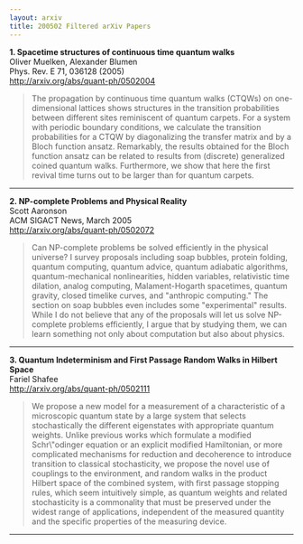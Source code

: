 ```yaml
---
layout: arxiv
title: 200502 Filtered arXiv Papers
---
```


**1.    Spacetime structures of continuous time quantum walks**  
Oliver Muelken, Alexander Blumen  
Phys. Rev. E 71, 036128 (2005)  
http://arxiv.org/abs/quant-ph/0502004  
<blockquote>
<p>
The propagation by continuous time quantum walks (CTQWs) on one-dimensional lattices shows structures in the transition probabilities between different sites reminiscent of quantum carpets. For a system with periodic boundary conditions, we calculate the transition probabilities for a CTQW by diagonalizing the transfer matrix and by a Bloch function ansatz. Remarkably, the results obtained for the Bloch function ansatz can be related to results from (discrete) generalized coined quantum walks. Furthermore, we show that here the first revival time turns out to be larger than for quantum carpets.
</p>
</blockquote>

------

**2.    NP-complete Problems and Physical Reality**  
Scott Aaronson  
ACM SIGACT News, March 2005  
http://arxiv.org/abs/quant-ph/0502072  
<blockquote>
<p>
Can NP-complete problems be solved efficiently in the physical universe? I survey proposals including soap bubbles, protein folding, quantum computing, quantum advice, quantum adiabatic algorithms, quantum-mechanical nonlinearities, hidden variables, relativistic time dilation, analog computing, Malament-Hogarth spacetimes, quantum gravity, closed timelike curves, and "anthropic computing." The section on soap bubbles even includes some "experimental" results. While I do not believe that any of the proposals will let us solve NP-complete problems efficiently, I argue that by studying them, we can learn something not only about computation but also about physics.
</p>
</blockquote>

------

**3.    Quantum Indeterminism and First Passage Random Walks in Hilbert Space**  
Fariel Shafee  
http://arxiv.org/abs/quant-ph/0502111  
<blockquote>
<p>
We propose a new model for a measurement of a characteristic of a microscopic quantum state by a large system that selects stochastically the different eigenstates with appropriate quantum weights. Unlike previous works which formulate a modified Schr\"odinger equation or an explicit modified Hamiltonian, or more complicated mechanisms for reduction and decoherence to introduce transition to classical stochasticity, we propose the novel use of couplings to the environment, and random walks in the product Hilbert space of the combined system, with first passage stopping rules, which seem intuitively simple, as quantum weights and related stochasticity is a commonality that must be preserved under the widest range of applications, independent of the measured quantity and the specific properties of the measuring device.
</p>
</blockquote>

------

